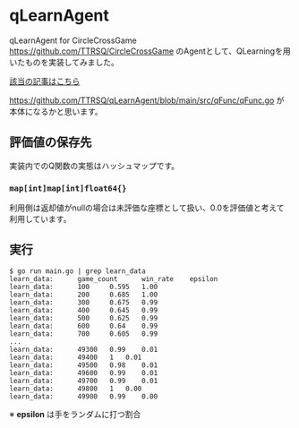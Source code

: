# qLearnAgent
qLearnAgent for CircleCrossGame
https://github.com/TTRSQ/CircleCrossGame のAgentとして、QLearningを用いたものを実装してみました。

[該当の記事はこちら](https://zenn.dev/ttrsq/articles/83872e7fff4021#1.-%E8%A1%8C%E5%8B%95%E8%A9%95%E4%BE%A1%E9%96%A2%E6%95%B0q(s%2Ca)%E3%82%92%E5%AE%9A%E7%BE%A9%E3%81%99%E3%82%8B)

https://github.com/TTRSQ/qLearnAgent/blob/main/src/qFunc/qFunc.go
が本体になるかと思います。

## 評価値の保存先
実装内でのQ関数の実態はハッシュマップです。

### `map[int]map[int]float64{}`
利用側は返却値がnullの場合は未評価な座標として扱い、0.0を評価値と考えて利用しています。

## 実行
```
$ go run main.go | grep learn_data
learn_data: 	 game_count 	 win_rate 	 epsilon
learn_data: 	 100 	 0.595 	 1.00
learn_data: 	 200 	 0.685 	 1.00
learn_data: 	 300 	 0.675 	 0.99
learn_data: 	 400 	 0.645 	 0.99
learn_data: 	 500 	 0.625 	 0.99
learn_data: 	 600 	 0.64 	 0.99
learn_data: 	 700 	 0.605 	 0.99
...
learn_data: 	 49300 	 0.99 	 0.01
learn_data: 	 49400 	 1 	 0.01
learn_data: 	 49500 	 0.98 	 0.01
learn_data: 	 49600 	 0.99 	 0.01
learn_data: 	 49700 	 0.99 	 0.01
learn_data: 	 49800 	 1 	 0.00
learn_data: 	 49900 	 0.99 	 0.00
```
※ **epsilon** は手をランダムに打つ割合
